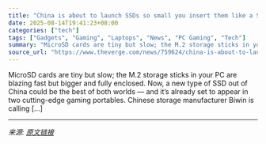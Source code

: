 ```yaml
---
title: "China is about to launch SSDs so small you insert them like a SIM card"
date: 2025-08-14T19:41:23+08:00
categories: ["tech"]
tags: ["Gadgets", "Gaming", "Laptops", "News", "PC Gaming", "Tech"]
summary: "MicroSD cards are tiny but slow; the M.2 storage sticks in your PC are blazing fast but bigger and fully enclosed. Now, a new type of SSD out of China could be the best of both worlds — and it’s alrea"
source_url: "https://www.theverge.com/news/759624/china-is-about-to-launch-ssds-so-small-you-insert-them-like-a-sim-card"
---
```


MicroSD cards are tiny but slow; the M.2 storage sticks in your PC are blazing fast but bigger and fully enclosed. Now, a new type of SSD out of China could be the best of both worlds — and it’s already set to appear in two cutting-edge gaming portables. Chinese storage manufacturer Biwin is calling [&#8230;]

---

*来源: [原文链接](https://www.theverge.com/news/759624/china-is-about-to-launch-ssds-so-small-you-insert-them-like-a-sim-card)*
